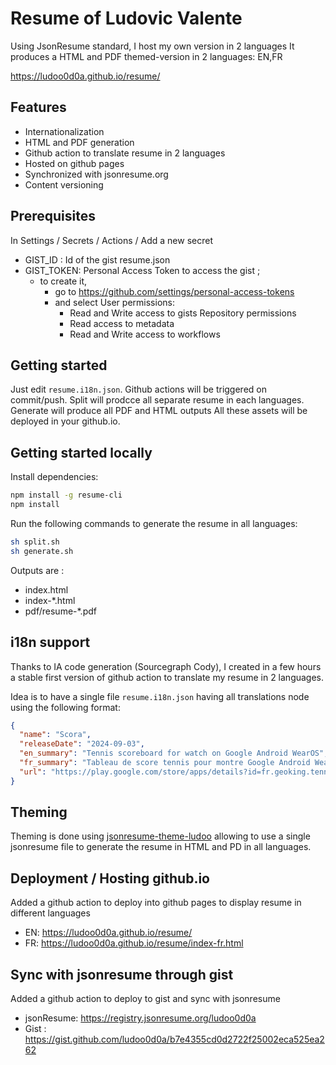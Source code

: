 # Resume of Ludovic Valente

Using JsonResume standard, I host my own version in 2 languages
It produces a HTML and PDF themed-version in 2 languages: EN,FR

https://ludoo0d0a.github.io/resume/

## Features
- Internationalization
- HTML and PDF generation
- Github action to translate resume in 2 languages
- Hosted on github pages
- Synchronized with jsonresume.org
- Content versioning

## Prerequisites

In Settings / Secrets / Actions / Add a new secret
 - GIST_ID : Id of the gist resume.json
 - GIST_TOKEN: Personal Access Token to access the gist ; 
   - to create it, 
     - go to https://github.com/settings/personal-access-tokens
     - and select User permissions:
       - Read and Write access to gists
     Repository permissions
       - Read access to metadata
       - Read and Write access to workflows   

## Getting started

Just edit `resume.i18n.json`. 
Github actions will be triggered on commit/push.
Split will prodcce all separate resume in each languages.
Generate will produce all PDF and HTML outputs
All these assets will be deployed in your github.io.

## Getting started locally

Install dependencies:

```bash
npm install -g resume-cli
npm install
```

Run the following commands to generate the resume in all languages:

```bash
sh split.sh
sh generate.sh
```

Outputs are :
- index.html
- index-*.html
- pdf/resume-*.pdf

## i18n support 

Thanks to IA code generation (Sourcegraph Cody), I created in a few hours a stable first version of github action to translate my resume in 2 languages.

Idea is to have a single file `resume.i18n.json` having all translations node using the following format:

```json
{
  "name": "Scora",
  "releaseDate": "2024-09-03",
  "en_summary": "Tennis scoreboard for watch on Google Android WearOS",
  "fr_summary": "Tableau de score tennis pour montre Google Android WearOS",
  "url": "https://play.google.com/store/apps/details?id=fr.geoking.tennis.scoreboard.wear"
}
```

## Theming

Theming is done using [jsonresume-theme-ludoo](https://github.com/jsonresume/jsonresume-theme-ludoo) allowing to use 
a single jsonresume file to generate the resume in HTML and PD in all languages.

## Deployment / Hosting github.io

Added a github action to deploy into github pages to display resume in different languages

 - EN: https://ludoo0d0a.github.io/resume/
 - FR: https://ludoo0d0a.github.io/resume/index-fr.html

## Sync with jsonresume through gist

Added a github action to deploy to gist and sync with jsonresume

 - jsonResume: https://registry.jsonresume.org/ludoo0d0a
 - Gist : https://gist.github.com/ludoo0d0a/b7e4355cd0d2722f25002eca525ea262
